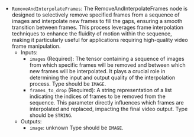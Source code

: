 - `RemoveAndInterpolateFrames`: The RemoveAndInterpolateFrames node is designed to selectively remove specified frames from a sequence of images and interpolate new frames to fill the gaps, ensuring a smooth transition between frames. This process leverages frame interpolation techniques to enhance the fluidity of motion within the sequence, making it particularly useful for applications requiring high-quality video frame manipulation.
    - Inputs:
        - `images` (Required): The tensor containing a sequence of images from which specific frames will be removed and between which new frames will be interpolated. It plays a crucial role in determining the input and output quality of the interpolation process. Type should be `IMAGE`.
        - `frames_to_drop` (Required): A string representation of a list indicating the indices of frames to be removed from the sequence. This parameter directly influences which frames are interpolated and replaced, impacting the final video output. Type should be `STRING`.
    - Outputs:
        - `image`: unknown Type should be `IMAGE`.
